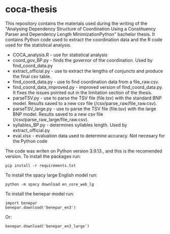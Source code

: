 # coca-thesis
This repository contains the materials used during the writing of the "Analysing Dependency Structure of Coordination Using a Constituency Parser and Dependency Length MinimizationPython" bachelor thesis. It contains Python code used to extract the coordination data and the R code used for the statistical analysis.

- COCA_analysis.R - use for statistical analysis
- coord_gov_BP.py - finds the governor of the coordination. Used by find_coord_data.py
- extract_official.py - use to extract the lengths of conjuncts and produce the final csv table.
- find_coord_data.py - use to find coordination data from a file_raw.csv.
- find_coord_data_improved.py - improved version of find_coord_data.py. It fixes the issues pointed out in the limitation section of the thesis.
- parseTSV.py - use to parse the TSV file (file.tsv) with the standard BNP model. Results saved to a new csv file (/csv/parse_raw/file_raw.csv).
- parseTSV_large.py - use to parse the TSV file (file.tsv) with the large BNP model. Results saved to a new csv file (/csv/parse_raw_large/file_raw.csv).
- syllables_BP.py - determines syllables length. Used by extract_official.py
- eval.xlsx - evaluation data used to determine accuracy. Not necesary for the Python code 

The code was writen on Python version 3.9.13., and this is the recomended version.
To install the packages run: 
  ```
  pip install -r requirements.txt
  ```
To install the spacy large English model run:
  ```
  python -m spacy download en_core_web_lg
  ```
To install the benepar model run:
  ```
  import benepar
  benepar.download('benepar_en3')
  ```
Or:
  ```
  benepar.download('benepar_en3_large')
  ```
